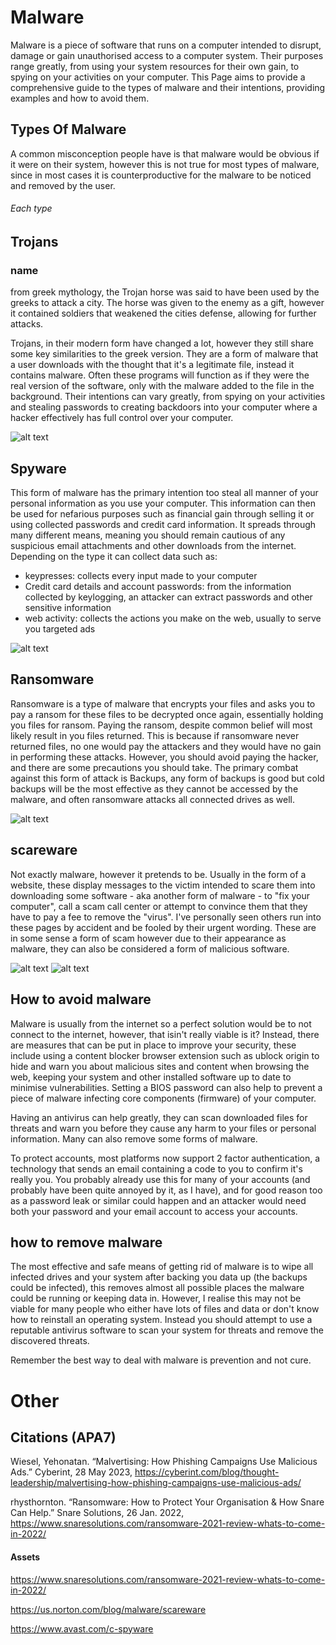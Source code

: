 # Malware

Malware is a piece of software that runs on a computer intended to disrupt, damage or gain unauthorised access to a computer system. Their purposes range greatly, from using your system resources for their own gain, to spying on your activities on your computer. This Page aims to provide a comprehensive guide to the types of malware and their intentions, providing examples and how to avoid them.

## Types Of Malware

A common misconception people have is that malware would be obvious if it were on their system, however this is not true for most types of malware, since in most cases it is counterproductive for the malware to be noticed and removed by the user.

###### Each type

## Trojans

### name

from greek mythology, the Trojan horse was said to have been used by the greeks to attack a city. The horse was given to the enemy as a gift, however it contained soldiers that weakened the cities defense, allowing for further attacks.

Trojans, in their modern form have changed a lot, however they still share some key similarities to the greek version. They are a form of malware that a user downloads with the thought that it's a legitimate file, instead it contains malware. Often these programs will function as if they were the real version of the software, only with the malware added to the file in the background. Their intentions can vary greatly, from spying on your activities and stealing passwords to creating backdoors into your computer where a hacker effectively has full control over your computer.

![alt text](trojan-horse.png)

## Spyware

This form of malware has the primary intention too steal all manner of your personal information as you use your computer. This information can then be used for nefarious purposes such as financial gain through selling it or using collected passwords and credit card information. It spreads through many different means, meaning you should remain cautious of any suspicious email attachments and other downloads from the internet. Depending on the type it can collect data such as:

<ul>
    <li>keypresses: collects every input made to your computer</li>
    <li>Credit card details and account passwords: from the information collected by keylogging, an attacker can extract passwords and other sensitive information</li>
    <li>web activity: collects the actions you make on the web, usually to serve you targeted ads</li>
</ul>

![alt text](spyware.png)

## Ransomware

Ransomware is a type of malware that encrypts your files and asks you to pay a ransom for these files to be decrypted once again, essentially holding you files for ransom. Paying the ransom, despite common belief will most likely result in you files returned. This is because if ransomware never returned files, no one would pay the attackers and they would have no gain in performing these attacks. However, you should avoid paying the hacker, and there are some precautions you should take. The primary combat against this form of attack is Backups, any form of backups is good but cold backups will be the most effective as they cannot be accessed by the malware, and often ransomware attacks all connected drives as well.

![alt text](ransomware-1.png)

## scareware

Not exactly malware, however it pretends to be. Usually in the form of a website, these display messages to the victim intended to scare them into downloading some software - aka another form of malware - to "fix your computer", call a scam call center or attempt to convince them that they have to pay a fee to remove the "virus". I've personally seen others run into these pages by accident and be fooled by their urgent wording. These are in some sense a form of scam however due to their appearance as malware, they can also be considered a form of malicious software.

![alt text](<scareware-about.png>)
![alt text](<scareware-example.png>)

## How to avoid malware

Malware is usually from the internet so a perfect solution would be to not connect to the internet, however, that isin't really viable is it? Instead, there are measures that can be put in place to improve your security, these include using a content blocker browser extension such as ublock origin to hide and warn you about malicious sites and content when browsing the web, keeping your system and other installed software up to date to minimise vulnerabilities. Setting a BIOS password can also help to prevent a piece of malware infecting core components (firmware) of your computer.

Having an antivirus can help greatly, they can scan downloaded files for threats and warn you before they cause any harm to your files or personal information. Many can also remove some forms of malware.

To protect accounts, most platforms now support 2 factor authentication, a technology that sends an email containing a code to you to confirm it's really you. You probably already use this for many of your accounts (and probably have been quite annoyed by it, as I have), and for good reason too as a password leak or similar could happen and an attacker would need both your password and your email account to access your accounts.

## how to remove malware

The most effective and safe means of getting rid of malware is to wipe all infected drives and your system after backing you data up (the backups could be infected), this removes almost all possible places the malware could be running or keeping data in. However, I realise this may not be viable for many people who either have lots of files and data or don't know how to reinstall an operating system. Instead you should attempt to use a reputable antivirus software to scan your system for threats and remove the discovered threats.

Remember the best way to deal with malware is prevention and not cure.

# Other

## Citations (APA7)

Wiesel, Yehonatan. “Malvertising: How Phishing Campaigns Use Malicious Ads.” Cyberint, 28 May 2023, https://cyberint.com/blog/thought-leadership/malvertising-how-phishing-campaigns-use-malicious-ads/

rhysthornton. “Ransomware: How to Protect Your Organisation & How Snare Can Help.” Snare Solutions, 26 Jan. 2022, https://www.snaresolutions.com/ransomware-2021-review-whats-to-come-in-2022/

#### Assets

https://www.snaresolutions.com/ransomware-2021-review-whats-to-come-in-2022/

https://us.norton.com/blog/malware/scareware

https://www.avast.com/c-spyware